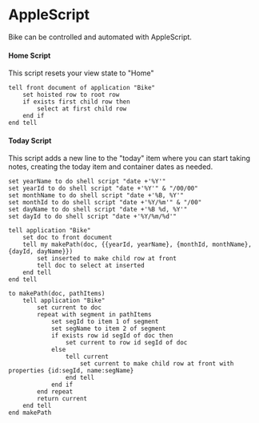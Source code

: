 # AppleScript

Bike can be controlled and automated with AppleScript.

#### Home Script

This script resets your view state to "Home"

```
tell front document of application "Bike"
	set hoisted row to root row
	if exists first child row then
		select at first child row
	end if
end tell
```

#### Today Script

This script adds a new line to the "today" item where you can start taking notes, creating the today item and container dates as needed.

```
set yearName to do shell script "date +'%Y'"
set yearId to do shell script "date +'%Y'" & "/00/00"
set monthName to do shell script "date +'%B, %Y'"
set monthId to do shell script "date +'%Y/%m'" & "/00"
set dayName to do shell script "date +'%B %d, %Y'"
set dayId to do shell script "date +'%Y/%m/%d'"

tell application "Bike"
	set doc to front document
	tell my makePath(doc, {{yearId, yearName}, {monthId, monthName}, {dayId, dayName}})
		set inserted to make child row at front
		tell doc to select at inserted
	end tell
end tell

to makePath(doc, pathItems)
	tell application "Bike"
		set current to doc
		repeat with segment in pathItems
			set segId to item 1 of segment
			set segName to item 2 of segment
			if exists row id segId of doc then
				set current to row id segId of doc
			else
				tell current
					set current to make child row at front with properties {id:segId, name:segName}
				end tell
			end if
		end repeat
		return current
	end tell
end makePath
```
